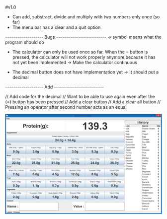 #v1.0
- Can add, substract, divide and multiply with two numbers only once (so far)
- The menu bar has a clear and a quit option

------------------- Bugs ------------------------- 
-> symbol means what the program should do

- The calculator can only be used once so far. When the = button is pressed, the calculator will not work properly anymore because it has not yet been implemented
-> Make the calculator continuous

- The decimal button does not have implementation yet
-> It should put a decimal

------------------- Add -------------------------

// Add code for the decimal
// Want to be able to use again even after the (=) button has been pressed
// Add a clear button
// Add a clear all button
// Pressing an operator after second number acts as an equal

![alt tag](https://github.com/Rickydam/Java-ProteinCounter/blob/master/v1.7.png)

